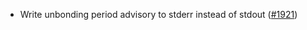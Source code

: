 - Write unbonding period advisory to stderr instead of stdout
  ([\#1921](https://github.com/cosmos/interchain-security/pull/1921))